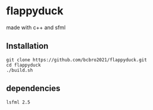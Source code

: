 # flappyduck
made with c++ and sfml


## Installation
```
git clone https://github.com/bcbro2021/flappyduck.git
cd flappyduck
./build.sh
```
## dependencies
```
lsfml 2.5
```
